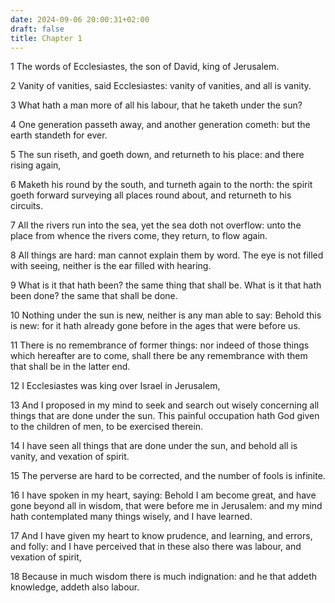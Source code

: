 ```yaml
---
date: 2024-09-06 20:00:31+02:00
draft: false
title: Chapter 1
---
```




1 The words of Ecclesiastes, the son of David, king of Jerusalem.

2 Vanity of vanities, said Ecclesiastes: vanity of vanities, and all is vanity.

3 What hath a man more of all his labour, that he taketh under the sun?

4 One generation passeth away, and another generation cometh: but the earth standeth for ever.

5 The sun riseth, and goeth down, and returneth to his place: and there rising again,

6 Maketh his round by the south, and turneth again to the north: the spirit goeth forward surveying all places round about, and returneth to his circuits.

7 All the rivers run into the sea, yet the sea doth not overflow: unto the place from whence the rivers come, they return, to flow again.

8 All things are hard: man cannot explain them by word. The eye is not filled with seeing, neither is the ear filled with hearing.

9 What is it that hath been? the same thing that shall be. What is it that hath been done? the same that shall be done.

10 Nothing under the sun is new, neither is any man able to say: Behold this is new: for it hath already gone before in the ages that were before us.

11 There is no remembrance of former things: nor indeed of those things which hereafter are to come, shall there be any remembrance with them that shall be in the latter end.

12 I Ecclesiastes was king over Israel in Jerusalem,

13 And I proposed in my mind to seek and search out wisely concerning all things that are done under the sun. This painful occupation hath God given to the children of men, to be exercised therein.

14 I have seen all things that are done under the sun, and behold all is vanity, and vexation of spirit.

15 The perverse are hard to be corrected, and the number of fools is infinite.

16 I have spoken in my heart, saying: Behold I am become great, and have gone beyond all in wisdom, that were before me in Jerusalem: and my mind hath contemplated many things wisely, and I have learned.

17 And I have given my heart to know prudence, and learning, and errors, and folly: and I have perceived that in these also there was labour, and vexation of spirit,

18 Because in much wisdom there is much indignation: and he that addeth knowledge, addeth also labour.

